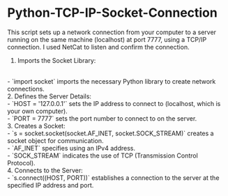 # Python-TCP-IP-Socket-Connection

This script sets up a network connection from your computer to a server running on the same machine (localhost) at port 7777, using a TCP/IP connection. I used NetCat to listen and confirm the connection.
</br>
1. Imports the Socket Library:
</br>
- `import socket` imports the necessary Python library to create network connections.
</br>
2. Defines the Server Details:
</br>
- `HOST = '127.0.0.1'` sets the IP address to connect to (localhost, which is your own computer).
</br>
- `PORT = 7777` sets the port number to connect to on the server.
</br>
3. Creates a Socket:
</br>
- `s = socket.socket(socket.AF_INET, socket.SOCK_STREAM)` creates a socket object for communication.
</br>
- `AF_INET` specifies using an IPv4 address.
</br>
- `SOCK_STREAM` indicates the use of TCP (Transmission Control Protocol).
</br>
4. Connects to the Server:
</br>
- `s.connect((HOST, PORT))` establishes a connection to the server at the specified IP address and port.
